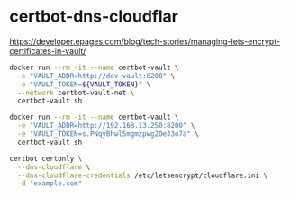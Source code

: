 # certbot-dns-cloudflar
https://developer.epages.com/blog/tech-stories/managing-lets-encrypt-certificates-in-vault/

```bash
docker run --rm -it --name certbot-vault \
  -e "VAULT_ADDR=http://dev-vault:8200" \
  -e "VAULT_TOKEN=${VAULT_TOKEN}" \
  --network certbot-vault-net \
  certbot-vault sh
```
```bash
docker run --rm -it --name certbot-vault \
  -e "VAULT_ADDR=http://192.168.13.250:8200" \
  -e "VAULT_TOKEN=s.PNqyBhwl5mgmzpwg2OeJ3o7a" \
  certbot-vault sh
```

```bash
certbot certonly \
  --dns-cloudflare \
  --dns-cloudflare-credentials /etc/letsencrypt/cloudflare.ini \
  -d "example.com"
```